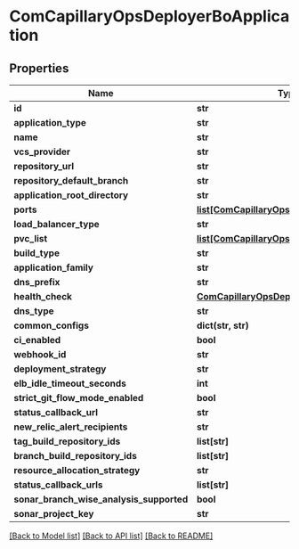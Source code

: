 # ComCapillaryOpsDeployerBoApplication

## Properties
Name | Type | Description | Notes
------------ | ------------- | ------------- | -------------
**id** | **str** |  | [optional] 
**application_type** | **str** |  | [optional] 
**name** | **str** |  | [optional] 
**vcs_provider** | **str** |  | 
**repository_url** | **str** |  | 
**repository_default_branch** | **str** |  | [optional] 
**application_root_directory** | **str** |  | 
**ports** | [**list[ComCapillaryOpsDeployerBoPort]**](ComCapillaryOpsDeployerBoPort.md) |  | 
**load_balancer_type** | **str** |  | [optional] 
**pvc_list** | [**list[ComCapillaryOpsDeployerBoPVC]**](ComCapillaryOpsDeployerBoPVC.md) |  | [optional] 
**build_type** | **str** |  | 
**application_family** | **str** |  | 
**dns_prefix** | **str** |  | [optional] 
**health_check** | [**ComCapillaryOpsDeployerBoHealthCheck**](ComCapillaryOpsDeployerBoHealthCheck.md) |  | [optional] 
**dns_type** | **str** |  | [optional] 
**common_configs** | **dict(str, str)** |  | [optional] 
**ci_enabled** | **bool** |  | [optional] 
**webhook_id** | **str** |  | [optional] 
**deployment_strategy** | **str** |  | [optional] 
**elb_idle_timeout_seconds** | **int** |  | [optional] 
**strict_git_flow_mode_enabled** | **bool** |  | [optional] 
**status_callback_url** | **str** |  | [optional] 
**new_relic_alert_recipients** | **str** |  | [optional] 
**tag_build_repository_ids** | **list[str]** |  | [optional] 
**branch_build_repository_ids** | **list[str]** |  | [optional] 
**resource_allocation_strategy** | **str** |  | [optional] 
**status_callback_urls** | **list[str]** |  | [optional] 
**sonar_branch_wise_analysis_supported** | **bool** |  | [optional] 
**sonar_project_key** | **str** |  | [optional] 

[[Back to Model list]](../README.md#documentation-for-models) [[Back to API list]](../README.md#documentation-for-api-endpoints) [[Back to README]](../README.md)

